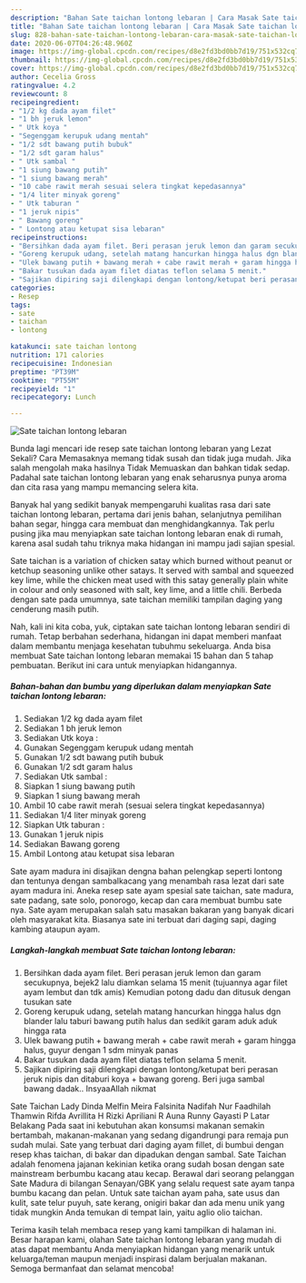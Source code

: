 ```yaml
---
description: "Bahan Sate taichan lontong lebaran | Cara Masak Sate taichan lontong lebaran Yang Menggugah Selera"
title: "Bahan Sate taichan lontong lebaran | Cara Masak Sate taichan lontong lebaran Yang Menggugah Selera"
slug: 828-bahan-sate-taichan-lontong-lebaran-cara-masak-sate-taichan-lontong-lebaran-yang-menggugah-selera
date: 2020-06-07T04:26:48.960Z
image: https://img-global.cpcdn.com/recipes/d8e2fd3bd0bb7d19/751x532cq70/sate-taichan-lontong-lebaran-foto-resep-utama.jpg
thumbnail: https://img-global.cpcdn.com/recipes/d8e2fd3bd0bb7d19/751x532cq70/sate-taichan-lontong-lebaran-foto-resep-utama.jpg
cover: https://img-global.cpcdn.com/recipes/d8e2fd3bd0bb7d19/751x532cq70/sate-taichan-lontong-lebaran-foto-resep-utama.jpg
author: Cecelia Gross
ratingvalue: 4.2
reviewcount: 8
recipeingredient:
- "1/2 kg dada ayam filet"
- "1 bh jeruk lemon"
- " Utk koya "
- "Segenggam kerupuk udang mentah"
- "1/2 sdt bawang putih bubuk"
- "1/2 sdt garam halus"
- " Utk sambal "
- "1 siung bawang putih"
- "1 siung bawang merah"
- "10 cabe rawit merah sesuai selera tingkat kepedasannya"
- "1/4 liter minyak goreng"
- " Utk taburan "
- "1 jeruk nipis"
- " Bawang goreng"
- " Lontong atau ketupat sisa lebaran"
recipeinstructions:
- "Bersihkan dada ayam filet. Beri perasan jeruk lemon dan garam secukupnya, bejek2 lalu diamkan selama 15 menit (tujuannya agar filet ayam lembut dan tdk amis) Kemudian potong dadu dan ditusuk dengan tusukan sate"
- "Goreng kerupuk udang, setelah matang hancurkan hingga halus dgn blander lalu taburi bawang putih halus dan sedikit garam aduk aduk hingga rata"
- "Ulek bawang putih + bawang merah + cabe rawit merah + garam hingga halus, guyur dengan 1 sdm minyak panas"
- "Bakar tusukan dada ayam filet diatas teflon selama 5 menit."
- "Sajikan dipiring saji dilengkapi dengan lontong/ketupat beri perasan jeruk nipis dan ditaburi koya + bawang goreng. Beri juga sambal bawang dadak.. InsyaaAllah nikmat"
categories:
- Resep
tags:
- sate
- taichan
- lontong

katakunci: sate taichan lontong 
nutrition: 171 calories
recipecuisine: Indonesian
preptime: "PT39M"
cooktime: "PT55M"
recipeyield: "1"
recipecategory: Lunch

---
```



![Sate taichan lontong lebaran](https://img-global.cpcdn.com/recipes/d8e2fd3bd0bb7d19/751x532cq70/sate-taichan-lontong-lebaran-foto-resep-utama.jpg)

Bunda lagi mencari ide resep sate taichan lontong lebaran yang Lezat Sekali? Cara Memasaknya memang tidak susah dan tidak juga mudah. Jika salah mengolah maka hasilnya Tidak Memuaskan dan bahkan tidak sedap. Padahal sate taichan lontong lebaran yang enak seharusnya punya aroma dan cita rasa yang mampu memancing selera kita.

Banyak hal yang sedikit banyak mempengaruhi kualitas rasa dari sate taichan lontong lebaran, pertama dari jenis bahan, selanjutnya pemilihan bahan segar, hingga cara membuat dan menghidangkannya. Tak perlu pusing jika mau menyiapkan sate taichan lontong lebaran enak di rumah, karena asal sudah tahu triknya maka hidangan ini mampu jadi sajian spesial.

Sate taichan is a variation of chicken satay which burned without peanut or ketchup seasoning unlike other satays. It served with sambal and squeezed key lime, while the chicken meat used with this satay generally plain white in colour and only seasoned with salt, key lime, and a little chili. Berbeda dengan sate pada umumnya, sate taichan memiliki tampilan daging yang cenderung masih putih.


Nah, kali ini kita coba, yuk, ciptakan sate taichan lontong lebaran sendiri di rumah. Tetap berbahan sederhana, hidangan ini dapat memberi manfaat dalam membantu menjaga kesehatan tubuhmu sekeluarga. Anda bisa membuat Sate taichan lontong lebaran memakai 15 bahan dan 5 tahap pembuatan. Berikut ini cara untuk menyiapkan hidangannya.

<!--inarticleads1-->

##### Bahan-bahan dan bumbu yang diperlukan dalam menyiapkan Sate taichan lontong lebaran:

1. Sediakan 1/2 kg dada ayam filet
1. Sediakan 1 bh jeruk lemon
1. Sediakan  Utk koya :
1. Gunakan Segenggam kerupuk udang mentah
1. Gunakan 1/2 sdt bawang putih bubuk
1. Gunakan 1/2 sdt garam halus
1. Sediakan  Utk sambal :
1. Siapkan 1 siung bawang putih
1. Siapkan 1 siung bawang merah
1. Ambil 10 cabe rawit merah (sesuai selera tingkat kepedasannya)
1. Sediakan 1/4 liter minyak goreng
1. Siapkan  Utk taburan :
1. Gunakan 1 jeruk nipis
1. Sediakan  Bawang goreng
1. Ambil  Lontong atau ketupat sisa lebaran


Sate ayam madura ini disajikan dengna bahan pelengkap seperti lontong dan tentunya dengan sambalkacang yang menambah rasa lezat dari sate ayam madura ini. Aneka resep sate ayam spesial sate taichan, sate madura, sate padang, sate solo, ponorogo, kecap dan cara membuat bumbu sate nya. Sate ayam merupakan salah satu masakan bakaran yang banyak dicari oleh masyarakat kita. Biasanya sate ini terbuat dari daging sapi, daging kambing ataupun ayam. 

<!--inarticleads2-->

##### Langkah-langkah membuat Sate taichan lontong lebaran:

1. Bersihkan dada ayam filet. Beri perasan jeruk lemon dan garam secukupnya, bejek2 lalu diamkan selama 15 menit (tujuannya agar filet ayam lembut dan tdk amis) Kemudian potong dadu dan ditusuk dengan tusukan sate
1. Goreng kerupuk udang, setelah matang hancurkan hingga halus dgn blander lalu taburi bawang putih halus dan sedikit garam aduk aduk hingga rata
1. Ulek bawang putih + bawang merah + cabe rawit merah + garam hingga halus, guyur dengan 1 sdm minyak panas
1. Bakar tusukan dada ayam filet diatas teflon selama 5 menit.
1. Sajikan dipiring saji dilengkapi dengan lontong/ketupat beri perasan jeruk nipis dan ditaburi koya + bawang goreng. Beri juga sambal bawang dadak.. InsyaaAllah nikmat


Sate Taichan Lady Dinda Melfin Meira Falsinita Nadifah Nur Faadhilah Thamwin Rifda Avrillita H Rizki Apriliani R Auna Runny Gayasti P Latar Belakang Pada saat ini kebutuhan akan konsumsi makanan semakin bertambah, makanan-makanan yang sedang digandrungi para remaja pun sudah mulai. Sate yang terbuat dari daging ayam fillet, di bumbui dengan resep khas taichan, di bakar dan dipadukan dengan sambal. Sate Taichan adalah fenomena jajanan kekinian ketika orang sudah bosan dengan sate mainstream berbumbu kacang atau kecap. Berawal dari seorang pelanggan Sate Madura di bilangan Senayan/GBK yang selalu request sate ayam tanpa bumbu kacang dan pelan. Untuk sate taichan ayam paha, sate usus dan kulit, sate telur puyuh, sate kerang, onigiri bakar dan ada menu unik yang tidak mungkin Anda temukan di tempat lain, yaitu aglio olio taichan. 

Terima kasih telah membaca resep yang kami tampilkan di halaman ini. Besar harapan kami, olahan Sate taichan lontong lebaran yang mudah di atas dapat membantu Anda menyiapkan hidangan yang menarik untuk keluarga/teman maupun menjadi inspirasi dalam berjualan makanan. Semoga bermanfaat dan selamat mencoba!
